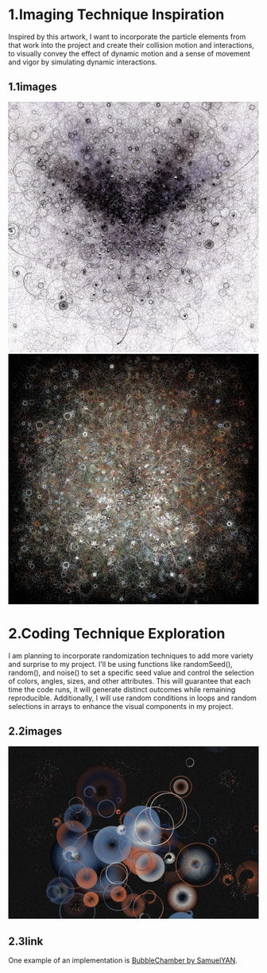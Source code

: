 # 1.Imaging Technique Inspiration

Inspired by this artwork, I want to incorporate the particle elements from that work into the project and create their collision motion and interactions, to visually convey the effect of dynamic motion and a sense of movement and vigor by simulating dynamic interactions.

## 1.1images

![ Bubble Chamber!](/assets/images/univ51.jpg "Bubble Chamber")
![ Bubble Chamber!](/assets/images/univ20.jpg "Bubble Chamber")


# 2.Coding Technique Exploration

I am planning to incorporate randomization techniques to add more variety and surprise to my project. I'll be using functions like randomSeed(), random(), and noise() to set a specific seed value and control the selection of colors, angles, sizes, and other attributes. This will guarantee that each time the code runs, it will generate distinct outcomes while remaining reproducible. Additionally, I will use random conditions in loops and random selections in arrays to enhance the visual components in my project.

## 2.2images

![ BubbleChamber!](/assets/images/BC.png "Bubble Chamber")

## 2.3link
One example of an implementation is [BubbleChamber by SamuelYAN](https://openprocessing.org/sketch/1727335).